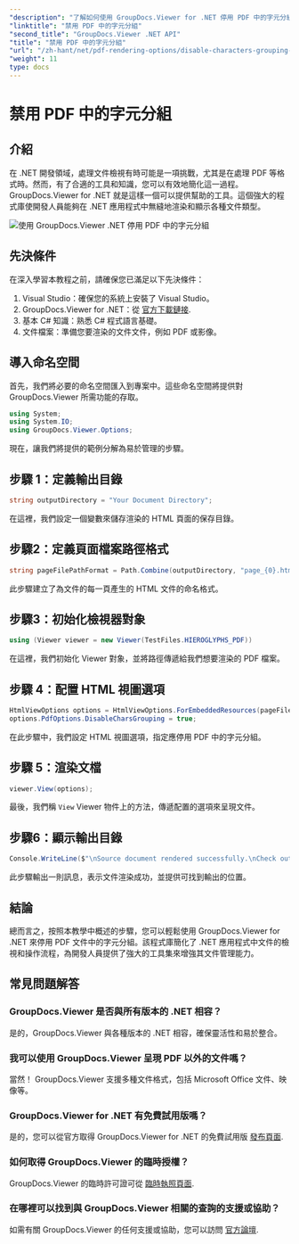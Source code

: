 ```yaml
---
"description": "了解如何使用 GroupDocs.Viewer for .NET 停用 PDF 中的字元分組。按照我們的逐步教程，實現無縫文件渲染。"
"linktitle": "禁用 PDF 中的字元分組"
"second_title": "GroupDocs.Viewer .NET API"
"title": "禁用 PDF 中的字元分組"
"url": "/zh-hant/net/pdf-rendering-options/disable-characters-grouping-pdf/"
"weight": 11
type: docs
---
```

# 禁用 PDF 中的字元分組

## 介紹
在 .NET 開發領域，處理文件檢視有時可能是一項挑戰，尤其是在處理 PDF 等格式時。然而，有了合適的工具和知識，您可以有效地簡化這一過程。 GroupDocs.Viewer for .NET 就是這樣一個可以提供幫助的工具。這個強大的程式庫使開發人員能夠在 .NET 應用程式中無縫地渲染和顯示各種文件類型。

![使用 GroupDocs.Viewer .NET 停用 PDF 中的字元分組](/viewer/pdf-rendering-options/disable-characters-grouping-in-pdf.png)

## 先決條件
在深入學習本教程之前，請確保您已滿足以下先決條件：
1. Visual Studio：確保您的系統上安裝了 Visual Studio。
2. GroupDocs.Viewer for .NET：從 [官方下載鏈接](https://releases。groupdocs.com/viewer/net/).
3. 基本 C# 知識：熟悉 C# 程式語言基礎。
4. 文件檔案：準備您要渲染的文件文件，例如 PDF 或影像。

## 導入命名空間
首先，我們將必要的命名空間匯入到專案中。這些命名空間將提供對 GroupDocs.Viewer 所需功能的存取。

```csharp
using System;
using System.IO;
using GroupDocs.Viewer.Options;
```

現在，讓我們將提供的範例分解為易於管理的步驟。
## 步驟 1：定義輸出目錄
```csharp
string outputDirectory = "Your Document Directory";
```
在這裡，我們設定一個變數來儲存渲染的 HTML 頁面的保存目錄。
## 步驟2：定義頁面檔案路徑格式
```csharp
string pageFilePathFormat = Path.Combine(outputDirectory, "page_{0}.html");
```
此步驟建立了為文件的每一頁產生的 HTML 文件的命名格式。
## 步驟3：初始化檢視器對象
```csharp
using (Viewer viewer = new Viewer(TestFiles.HIEROGLYPHS_PDF))
```
在這裡，我們初始化 Viewer 對象，並將路徑傳遞給我們想要渲染的 PDF 檔案。
## 步驟 4：配置 HTML 視圖選項
```csharp
HtmlViewOptions options = HtmlViewOptions.ForEmbeddedResources(pageFilePathFormat);
options.PdfOptions.DisableCharsGrouping = true;
```
在此步驟中，我們設定 HTML 視圖選項，指定應停用 PDF 中的字元分組。
## 步驟 5：渲染文檔
```csharp
viewer.View(options);
```
最後，我們稱 `View` Viewer 物件上的方法，傳遞配置的選項來呈現文件。
## 步驟6：顯示輸出目錄
```csharp
Console.WriteLine($"\nSource document rendered successfully.\nCheck output in {outputDirectory}.");
```
此步驟輸出一則訊息，表示文件渲染成功，並提供可找到輸出的位置。

## 結論
總而言之，按照本教學中概述的步驟，您可以輕鬆使用 GroupDocs.Viewer for .NET 來停用 PDF 文件中的字元分組。該程式庫簡化了 .NET 應用程式中文件的檢視和操作流程，為開發人員提供了強大的工具集來增強其文件管理能力。
## 常見問題解答
### GroupDocs.Viewer 是否與所有版本的 .NET 相容？
是的，GroupDocs.Viewer 與各種版本的 .NET 相容，確保靈活性和易於整合。
### 我可以使用 GroupDocs.Viewer 呈現 PDF 以外的文件嗎？
當然！ GroupDocs.Viewer 支援多種文件格式，包括 Microsoft Office 文件、映像等。
### GroupDocs.Viewer for .NET 有免費試用版嗎？
是的，您可以從官方取得 GroupDocs.Viewer for .NET 的免費試用版 [發布頁面](https://releases。groupdocs.com/).
### 如何取得 GroupDocs.Viewer 的臨時授權？
GroupDocs.Viewer 的臨時許可證可從 [臨時執照頁面](https://purchase。groupdocs.com/temporary-license/).
### 在哪裡可以找到與 GroupDocs.Viewer 相關的查詢的支援或協助？
如需有關 GroupDocs.Viewer 的任何支援或協助，您可以訪問 [官方論壇](https://forum。groupdocs.com/c/viewer/9).